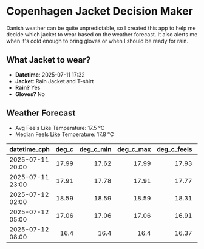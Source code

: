 
# Copenhagen Jacket Decision Maker

Danish weather can be quite unpredictable, so I created this app to help me decide which jacket to wear based on the weather forecast. 
It also alerts me when it's cold enough to bring gloves or when I should be ready for rain.

## What Jacket to wear?

- **Datetime**: 2025-07-11 17:32
- **Jacket**: Rain Jacket and T-shirt
- **Rain?** Yes
- **Gloves?** No

## Weather Forecast
- Avg Feels Like Temperature: 17.5 °C
- Median Feels Like Temperature: 17.8 °C

| datetime_cph     |   deg_c |   deg_c_min |   deg_c_max |   deg_c_feels | weather   | wind   | rain   |
|:-----------------|--------:|------------:|------------:|--------------:|:----------|:-------|:-------|
| 2025-07-11 20:00 |   17.99 |       17.62 |       17.99 |         17.93 | Rain      | High   | Low    |
| 2025-07-11 23:00 |   17.91 |       17.78 |       17.91 |         17.77 | Rain      | High   | Low    |
| 2025-07-12 02:00 |   18.59 |       18.59 |       18.59 |         18.31 | Clouds    | High   | None   |
| 2025-07-12 05:00 |   17.06 |       17.06 |       17.06 |         16.91 | Rain      | High   | Low    |
| 2025-07-12 08:00 |   16.4  |       16.4  |       16.4  |         16.37 | Rain      | High   | Low    |
        